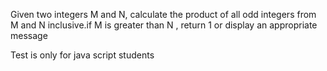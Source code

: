 Given two integers M and N, calculate the product of all odd
integers from M and N inclusive.if M is greater than N , return 1 or display an appropriate message


Test is only for java script students
